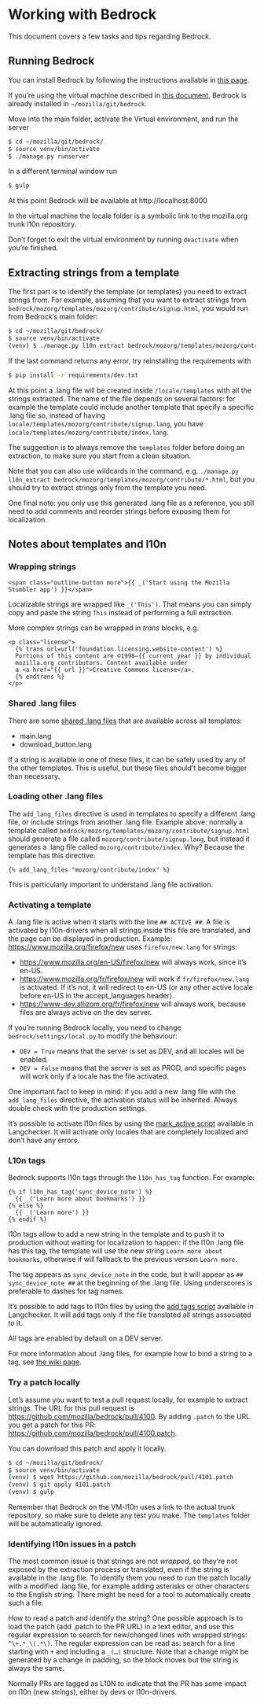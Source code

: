 # Working with Bedrock

This document covers a few tasks and tips regarding Bedrock.

<!-- toc -->

## Running Bedrock

You can install Bedrock by following the instructions available in [this page](https://bedrock.readthedocs.io/en/latest/install.html).

If you’re using the virtual machine described in [this document](../../config/setup_l10ndrivers_vm.md), Bedrock is already installed in `~/mozilla/git/bedrock`.

Move into the main folder, activate the Virtual environment, and run the server

```BASH
$ cd ~/mozilla/git/bedrock/
$ source venv/bin/activate
$ ./manage.py runserver
```

In a different terminal window run

```BASH
$ gulp
```

At this point Bedrock will be available at http://localhost:8000

In the virtual machine the locale folder is a symbolic link to the mozilla.org trunk l10n repository.

Don’t forget to exit the virtual environment by running `deactivate` when you’re finished.

## Extracting strings from a template

The first part is to identify the template (or templates) you need to extract strings from. For example, assuming that you want to extract strings from `bedrock/mozorg/templates/mozorg/contribute/signup.html`, you would run from Bedrock’s main folder:

```BASH
$ cd ~/mozilla/git/bedrock/
$ source venv/bin/activate
(venv) $ ./manage.py l10n_extract bedrock/mozorg/templates/mozorg/contribute/signup.html
```

If the last command returns any error, try reinstalling the requirements with

```BASH
$ pip install -r requirements/dev.txt
```

At this point a .lang file will be created inside `/locale/templates` with all the strings extracted. The name of the file depends on several factors: for example the template could include another template that specify a specific .lang file so, instead of having `locale/templates/mozorg/contribute/signup.lang`, you have `locale/templates/mozorg/contribute/index.lang`.

The suggestion is to always remove the `templates` folder before doing an extraction, to make sure you start from a clean situation.

Note that you can also use wildcards in the command, e.g. `./manage.py l10n_extract bedrock/mozorg/templates/mozorg/contribute/*.html`, but you should try to extract strings only from the template you need.

One final note: you only use this generated .lang file as a reference, you still need to add comments and reorder strings before exposing them for localization.

## Notes about templates and l10n

### Wrapping strings

```DJANGO
<span class="outline-button more">{{ _('Start using the Mozilla Stumbler app') }}</span>
```

Localizable strings are wrapped like `_('This')`. That means you can simply copy and paste the string `This` instead of performing a full extraction.

More complex strings can be wrapped in *trans* blocks, e.g.

```DJANGO
<p class="license">
  {% trans url=url('foundation.licensing.website-content') %}
  Portions of this content are ©1998–{{ current_year }} by individual
  mozilla.org contributors. Content available under
  a <a href="{{ url }}">Creative Commons license</a>.
  {% endtrans %}
</p>
```

### Shared .lang files

There are some [shared .lang files](https://github.com/mozilla/bedrock/blob/master/bedrock/settings/base.py#L199) that are available across all templates:
* main.lang
* download_button.lang

If a string is available in one of these files, it can be safely used by any of the other templates. This is useful, but these files should’t become bigger than necessary.

### Loading other .lang files

The `add_lang_files` directive is used in templates to specify a different .lang file, or include strings from another .lang file. Example above: normally a template called `bedrock/mozorg/templates/mozorg/contribute/signup.html` should generate a file called `mozorg/contribute/signup.lang`, but instead it generates a .lang file called `mozorg/contribute/index`. Why? Because the template has this directive:

```DJANGO
{% add_lang_files "mozorg/contribute/index" %}
```

This is particularly important to understand .lang file activation.

### Activating a template

A .lang file is active when it starts with the line `## ACTIVE ##`.
A file is activated by l10n-drivers when all strings inside this file are translated, and the page can be displayed in production. Example: https://www.mozilla.org/firefox/new uses `firefox/new.lang` for strings:
* https://www.mozilla.org/en-US/firefox/new will always work, since it’s en-US.
* https://www.mozilla.org/fr/firefox/new will work if `fr/firefox/new.lang` is activated. If it’s not, it will redirect to en-US (or any other active locale before en-US in the accept_languages header).
* https://www-dev.allizom.org/fr/firefox/new will always work, because files are always active on the dev server.

If you’re running Bedrock locally, you need to change `bedrock/settings/local.py` to modify the behaviour:
* `DEV = True` means that the server is set as DEV, and all locales will be enabled.
* `DEV = False` means that the server is set as PROD, and specific pages will work only if a locale has the file activated.

One important fact to keep in mind: if you add a new .lang file with the `add_lang_files` directive, the activation status will be inherited. Always double check with the production settings.

It’s possible to activate l10n files by using the [mark_active script](https://github.com/mozilla-l10n/langchecker/wiki/CLI-scripts-syntax#mark_active) available in Langchecker. It will activate only locales that are completely localized and don’t have any errors.

### L10n tags

Bedrock supports l10n tags through the `l10n_has_tag` function. For example:

```DJANGO
{% if l10n_has_tag('sync_device_note') %}
  {{ _('Learn more about bookmarks') }}
{% else %}
  {{ _('Learn more') }}
{% endif %}
```

l10n tags allow to add a new string in the template and to push it to production without waiting for localization to happen: if the l10n .lang file has this tag, the template will use the new string `Learn more about bookmarks`, otherwise if will fallback to the previous version `Learn more`.

The tag appears as `sync_device_note` in the code, but it will appear as `## sync_device_note ##` at the beginning of the .lang file. Using underscores is preferable to dashes for tag names.

It’s possible to add tags to l10n files by using the [add tags script](https://github.com/mozilla-l10n/langchecker/wiki/CLI-scripts-syntax#add_tags) available in Langchecker. It will add tags only if the file translated all strings associated to it.

All tags are enabled by default on a DEV server.

For more information about .lang files, for example how to bind a string to a tag, see [the wiki page](https://github.com/mozilla-l10n/langchecker/wiki/.lang-files-format).

### Try a patch locally

Let’s assume you want to test a pull request locally, for example to extract strings. The URL for this pull request is https://github.com/mozilla/bedrock/pull/4100. By adding `.patch` to the URL you get a patch for this PR: https://github.com/mozilla/bedrock/pull/4100.patch.

You can download this patch and apply it locally.

```BASH
$ cd ~/mozilla/git/bedrock/
$ source venv/bin/activate
(venv) $ wget https://github.com/mozilla/bedrock/pull/4101.patch
(venv) $ git apply 4101.patch
(venv) $ gulp
```

Remember that Bedrock on the VM-l10n uses a link to the actual trunk repository, so make sure to delete any test you make. The `templates` folder will be automatically ignored.

### Identifying l10n issues in a patch

The most common issue is that strings are not *wrapped*, so they’re not exposed by the extraction process or translated, even if the string is available in the .lang file. To identify them you need to run the patch locally with a modified .lang file, for example adding asterisks or other characters to the English string. There might be need for a tool to automatically create such a file.

How to read a patch and identify the string? One possible approach is to load the patch (add .patch to the PR URL) in a text editor, and use this regular expression to search for new/changed lines with wrapped strings: `^\+.*_\(.*\)`. The regular expression can be read as: search for a line starting with `+` and including a `_(…)` structure. Note that a change might be generated by a change in padding, so the block moves but the string is always the same.

Normally PRs are tagged as L10N to indicate that the PR has some impact on l10n (new strings), either by devs or l10n-drivers.
